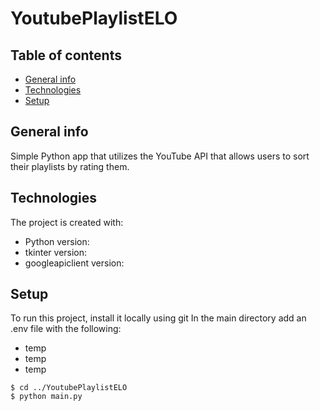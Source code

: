 # YoutubePlaylistELO
## Table of contents
* [General info](#general-info)
* [Technologies](#technologies)
* [Setup](#setup)

## General info
Simple Python app that utilizes the YouTube API that allows users to sort their playlists by rating them.
	
## Technologies
The project is created with:
* Python version: 
* tkinter version: 
* googleapiclient version: 
	
## Setup
To run this project, install it locally using git
In the main directory add an .env file with the following:
* temp
* temp
* temp
```
$ cd ../YoutubePlaylistELO
$ python main.py
```

